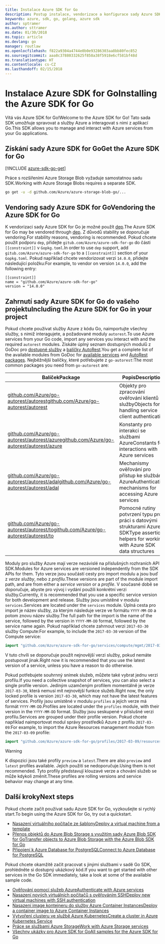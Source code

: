 ```yaml
---
title: Instalace Azure SDK for Go
description: Postup instalace, vendorizace a konfigurace sady Azure SDK for Go
keywords: azure, sdk, go, golang, azure sdk
author: sptramer
ms.author: sttramer
ms.date: 01/30/2018
ms.topic: article
ms.devlang: go
manager: routlaw
ms.openlocfilehash: f822a9304a4744e0b0e93286303aa8bb80fec852
ms.sourcegitcommit: aaa8c37880332625f858a38f5918e6cf581bf48d
ms.translationtype: HT
ms.contentlocale: cs-CZ
ms.lasthandoff: 02/15/2018
---
```

# <a name="installing-the-azure-sdk-for-go"></a><span data-ttu-id="b0e40-104">Instalace Azure SDK for Go</span><span class="sxs-lookup"><span data-stu-id="b0e40-104">Installing the Azure SDK for Go</span></span>

<span data-ttu-id="b0e40-105">Vítá vás Azure SDK for Go!</span><span class="sxs-lookup"><span data-stu-id="b0e40-105">Welcome to the Azure SDK for Go!</span></span> <span data-ttu-id="b0e40-106">Tato sada SDK umožňuje spravovat a služby Azure a interagovat s nimi z aplikací Go.</span><span class="sxs-lookup"><span data-stu-id="b0e40-106">This SDK allows you to manage and interact with Azure services from your Go applications.</span></span>

## <a name="get-the-azure-sdk-for-go"></a><span data-ttu-id="b0e40-107">Získání sady Azure SDK for Go</span><span class="sxs-lookup"><span data-stu-id="b0e40-107">Get the Azure SDK for Go</span></span>

[!INCLUDE [azure-sdk-go-get](includes/azure-sdk-go-get.md)]

<span data-ttu-id="b0e40-108">Práce s rozšířeními Azure Storage Blob vyžaduje samostatnou sadu SDK.</span><span class="sxs-lookup"><span data-stu-id="b0e40-108">Working with Azure Storage Blobs requires a separate SDK.</span></span>

```bash
go get -u -d github.com/Azure/azure-storage-blob-go/...
```

## <a name="vendoring-the-azure-sdk-for-go"></a><span data-ttu-id="b0e40-109">Vendoring sady Azure SDK for Go</span><span class="sxs-lookup"><span data-stu-id="b0e40-109">Vendoring the Azure SDK for Go</span></span>

<span data-ttu-id="b0e40-110">K vendorizaci sady Azure SDK for Go je možné použít [dep](https://github.com/golang/dep).</span><span class="sxs-lookup"><span data-stu-id="b0e40-110">The Azure SDK for Go may be vendored through [dep](https://github.com/golang/dep).</span></span> <span data-ttu-id="b0e40-111">Z důvodů stability se doporučuje vendoring.</span><span class="sxs-lookup"><span data-stu-id="b0e40-111">For stability reasons, vendoring is recommended.</span></span> <span data-ttu-id="b0e40-112">Pokud chcete použít podporu `dep`, přidejte `gitub.com/Azure/azure-sdk-for-go` do části `[[constraint]]` v `Gopkg.toml`.</span><span class="sxs-lookup"><span data-stu-id="b0e40-112">In order to use `dep` support, add `gitub.com/Azure/azure-sdk-for-go` to a `[[constraint]]` section of your `Gopkg.toml`.</span></span> <span data-ttu-id="b0e40-113">Pokud například chcete vendorizovat verzi `14.0.0`, přidejte následující položku:</span><span class="sxs-lookup"><span data-stu-id="b0e40-113">For example, to vendor on version `14.0.0`, add the following entry:</span></span>

```
[[constraint]]
name = "github.com/Azure/azure-sdk-for-go"
version = "14.0.0"
```

## <a name="including-the-azure-sdk-for-go-in-your-project"></a><span data-ttu-id="b0e40-114">Zahrnutí sady Azure SDK for Go do vašeho projektu</span><span class="sxs-lookup"><span data-stu-id="b0e40-114">Including the Azure SDK for Go in your project</span></span>

<span data-ttu-id="b0e40-115">Pokud chcete používat služby Azure z kódu Go, naimportujte všechny služby, s nimiž interagujete, a požadované moduly `autorest`.</span><span class="sxs-lookup"><span data-stu-id="b0e40-115">To use Azure services from your Go code, import any services you interact with and the required `autorest` modules.</span></span>
<span data-ttu-id="b0e40-116">Získáte úplný seznam dostupných modulů z GoDoc pro [dostupné služby](https://godoc.org/github.com/Azure/azure-sdk-for-go) a [balíčky AutoRest](https://godoc.org/github.com/Azure/go-autorest).</span><span class="sxs-lookup"><span data-stu-id="b0e40-116">You get a complete list of the available modules from GoDoc for [available services](https://godoc.org/github.com/Azure/azure-sdk-for-go) and [AutoRest packages](https://godoc.org/github.com/Azure/go-autorest).</span></span> <span data-ttu-id="b0e40-117">Nejběžnější balíčky, které potřebujete z `go-autorest`:</span><span class="sxs-lookup"><span data-stu-id="b0e40-117">The most common packages you need from `go-autorest` are:</span></span>

| <span data-ttu-id="b0e40-118">Balíček</span><span class="sxs-lookup"><span data-stu-id="b0e40-118">Package</span></span> | <span data-ttu-id="b0e40-119">Popis</span><span class="sxs-lookup"><span data-stu-id="b0e40-119">Description</span></span> |
|---------|-------------|
| <span data-ttu-id="b0e40-120">[github.com/Azure/go-autorest/autorest][autorest]</span><span class="sxs-lookup"><span data-stu-id="b0e40-120">[github.com/Azure/go-autorest/autorest][autorest]</span></span> | <span data-ttu-id="b0e40-121">Objekty pro zpracování ověřování klientů služby</span><span class="sxs-lookup"><span data-stu-id="b0e40-121">Objects for handling service client authentication</span></span> |
| <span data-ttu-id="b0e40-122">[github.com/Azure/go-autorest/autorest/azure][autorest/azure]</span><span class="sxs-lookup"><span data-stu-id="b0e40-122">[github.com/Azure/go-autorest/autorest/azure][autorest/azure]</span></span> | <span data-ttu-id="b0e40-123">Konstanty pro interakci se službami Azure</span><span class="sxs-lookup"><span data-stu-id="b0e40-123">Constants for interactions with Azure services</span></span> |
| <span data-ttu-id="b0e40-124">[github.com/Azure/go-autorest/autorest/adal][autorest/adal]</span><span class="sxs-lookup"><span data-stu-id="b0e40-124">[github.com/Azure/go-autorest/autorest/adal][autorest/adal]</span></span> | <span data-ttu-id="b0e40-125">Mechanismy ověřování pro přístup ke službám Azure</span><span class="sxs-lookup"><span data-stu-id="b0e40-125">Authentication mechanisms for accessing Azure services</span></span> |
| <span data-ttu-id="b0e40-126">[github.com/Azure/go-autorest/autorest/to][autorest/to]</span><span class="sxs-lookup"><span data-stu-id="b0e40-126">[github.com/Azure/go-autorest/autorest/to][autorest/to]</span></span> | <span data-ttu-id="b0e40-127">Pomocné rutiny potvrzení typu pro práci s datovými strukturami Azure SDK</span><span class="sxs-lookup"><span data-stu-id="b0e40-127">Type assertion helpers for working with Azure SDK data structures</span></span> |

[autorest]: https://godoc.org/github.com/Azure/go-autorest/autorest
[autorest/azure]: https://godoc.org/github.com/Azure/go-autorest/autorest/azure
[autorest/adal]: https://godoc.org/github.com/Azure/go-autorest/autorest/adal
[autorest/to]: https://godoc.org/github.com/Azure/go-autorest/autorest/to

<span data-ttu-id="b0e40-128">Moduly pro služby Azure mají verze nezávislé na příslušných rozhraních API SDK.</span><span class="sxs-lookup"><span data-stu-id="b0e40-128">Modules for Azure services are versioned independently from the SDK APIs for them.</span></span> <span data-ttu-id="b0e40-129">Tyto verze jsou součástí cesty pro import modulu a jsou buď z _verze služby_, nebo z _profilu_.</span><span class="sxs-lookup"><span data-stu-id="b0e40-129">These versions are part of the module import path, and are from either a _service version_ or a _profile_.</span></span> <span data-ttu-id="b0e40-130">V současné době se doporučuje, abyste pro vývoj i vydání použili konkrétní verzi služby.</span><span class="sxs-lookup"><span data-stu-id="b0e40-130">Currently, it is recommended that you use a specific service version for both development and release.</span></span> <span data-ttu-id="b0e40-131">Služby jsou umístěné v modulu `services`.</span><span class="sxs-lookup"><span data-stu-id="b0e40-131">Services are located under the `services` module.</span></span> <span data-ttu-id="b0e40-132">Úplná cesta pro import je název služby, za kterým následuje verze ve formátu `YYYY-MM-DD` a potom znovu název služby.</span><span class="sxs-lookup"><span data-stu-id="b0e40-132">The full path for the import is the name of the service, followed by the version in `YYYY-MM-DD` format, followed by the service name again.</span></span> <span data-ttu-id="b0e40-133">Pokud například chcete zahrnout verzi `2017-03-30` služby Compute:</span><span class="sxs-lookup"><span data-stu-id="b0e40-133">For example, to include the `2017-03-30` version of the Compute service:</span></span>

```go
import "github.com/Azure/azure-sdk-for-go/services/compute/mgmt/2017-03-30/compute"
```

<span data-ttu-id="b0e40-134">V tuto chvíli se doporučuje použít nejnovější verzi služby, pokud nemáte postupovat jinak.</span><span class="sxs-lookup"><span data-stu-id="b0e40-134">Right now it is recommended that you use the latest version of a service, unless you have a reason to do otherwise.</span></span>

<span data-ttu-id="b0e40-135">Pokud potřebujete souhrnný snímek služeb, můžete také vybrat jednu verzi profilu.</span><span class="sxs-lookup"><span data-stu-id="b0e40-135">If you need a collective snapshot of services, you can also select a single profile version.</span></span> <span data-ttu-id="b0e40-136">Jediným uzamčeným profilem momentálně je verze `2017-03-30`, která nemusí mít nejnovější funkce služeb.</span><span class="sxs-lookup"><span data-stu-id="b0e40-136">Right now, the only locked profile is version `2017-03-30`, which may not have the latest features of services.</span></span> <span data-ttu-id="b0e40-137">Profily jsou umístěné v modulu `profiles` a jejich verze má formát `YYYY-MM-DD`.</span><span class="sxs-lookup"><span data-stu-id="b0e40-137">Profiles are located under the `profiles` module, with their version in the `YYYY-MM-DD` format.</span></span> <span data-ttu-id="b0e40-138">Služby jsou seskupené v příslušné verzi profilu.</span><span class="sxs-lookup"><span data-stu-id="b0e40-138">Services are grouped under their profile version.</span></span> <span data-ttu-id="b0e40-139">Pokud chcete například naimportovat modul správy prostředků Azure z profilu `2017-03-09`:</span><span class="sxs-lookup"><span data-stu-id="b0e40-139">For example, to import the Azure Resources management module from the `2017-03-09` profile:</span></span>

```go
import "github.com/Azure/azure-sdk-for-go/profiles/2017-03-09/resources/mgmt/resources"
```

> [!WARNING]
> <span data-ttu-id="b0e40-140">K dispozici jsou také profily `preview` a `latest`.</span><span class="sxs-lookup"><span data-stu-id="b0e40-140">There are also `preview` and `latest` profiles available.</span></span> <span data-ttu-id="b0e40-141">Jejich použití se nedoporučuje.</span><span class="sxs-lookup"><span data-stu-id="b0e40-141">Using them is not recommended.</span></span> <span data-ttu-id="b0e40-142">Tyto profily představují klouzavé verze a chování služeb se může kdykoli změnit.</span><span class="sxs-lookup"><span data-stu-id="b0e40-142">These profiles are rolling versions and service behavior may change at any time.</span></span>

## <a name="next-steps"></a><span data-ttu-id="b0e40-143">Další kroky</span><span class="sxs-lookup"><span data-stu-id="b0e40-143">Next steps</span></span>

<span data-ttu-id="b0e40-144">Pokud chcete začít používat sadu Azure SDK for Go, vyzkoušejte si rychlý start.</span><span class="sxs-lookup"><span data-stu-id="b0e40-144">To begin using the Azure SDK for Go, try out a quickstart.</span></span>

* [<span data-ttu-id="b0e40-145">Nasazení virtuálního počítače ze šablony</span><span class="sxs-lookup"><span data-stu-id="b0e40-145">Deploy a virtual machine from a template</span></span>](azure-sdk-go-qs-vm.md)
* [<span data-ttu-id="b0e40-146">Přenos objektů do Azure Blob Storage s využitím sady Azure Blob SDK for Go</span><span class="sxs-lookup"><span data-stu-id="b0e40-146">Transfer objects to Azure Blob Storage with the Azure Blob SDK for Go</span></span>](/azure/storage/blobs/storage-quickstart-blobs-go?toc=%2fgo%2fazure%2ftoc.json)
* [<span data-ttu-id="b0e40-147">Připojení k Azure Database for PostgreSQL</span><span class="sxs-lookup"><span data-stu-id="b0e40-147">Connect to Azure Database for PostgreSQL</span></span>](/azure/postgresql/connect-go?toc=%2fgo%2fazure%2ftoc.json)

<span data-ttu-id="b0e40-148">Pokud chcete okamžitě začít pracovat s jinými službami v sadě Go SDK, prohlédněte si dostupný ukázkový kód.</span><span class="sxs-lookup"><span data-stu-id="b0e40-148">If you want to get started with other services in the Go SDK immediately, take a look at some of the available sample code.</span></span>

* [<span data-ttu-id="b0e40-149">Ověřování pomocí služeb Azure</span><span class="sxs-lookup"><span data-stu-id="b0e40-149">Authenticate with Azure services</span></span>](https://github.com/Azure-Samples/azure-sdk-for-go-samples/tree/master/iam)
* [<span data-ttu-id="b0e40-150">Nasazení nových virtuálních počítačů s ověřováním SSH</span><span class="sxs-lookup"><span data-stu-id="b0e40-150">Deploy new virtual machines with SSH authentication</span></span>](https://github.com/Azure-Samples/azure-sdk-for-go-samples/tree/master/compute)
* [<span data-ttu-id="b0e40-151">Nasazení image kontejneru do služby Azure Container Instances</span><span class="sxs-lookup"><span data-stu-id="b0e40-151">Deploy a container image to Azure Container Instances</span></span>](https://github.com/Azure-Samples/azure-sdk-for-go-samples/tree/master/containerinstance)
* [<span data-ttu-id="b0e40-152">Vytvoření clusteru ve službě Azure Kubernetes</span><span class="sxs-lookup"><span data-stu-id="b0e40-152">Create a cluster in Azure Kubernetes Service</span></span>](https://github.com/Azure-Samples/azure-sdk-for-go-samples/tree/master/containerservice)
* [<span data-ttu-id="b0e40-153">Práce se službami Azure Storage</span><span class="sxs-lookup"><span data-stu-id="b0e40-153">Work with Azure Storage services</span></span>](https://github.com/Azure-Samples/azure-sdk-for-go-samples/tree/master/storage)
* [<span data-ttu-id="b0e40-154">Všechny ukázky pro Azure SDK for Go</span><span class="sxs-lookup"><span data-stu-id="b0e40-154">All samples for the Azure SDK for Go</span></span>](https://github.com/azure-samples/azure-sdk-for-go-samples)
